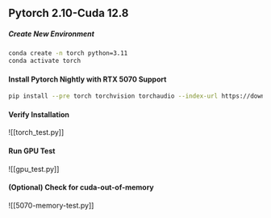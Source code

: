 ## Pytorch 2.10-Cuda 12.8
##### Create New Environment 
```bash
conda create -n torch python=3.11
conda activate torch
```
#### Install Pytorch Nightly with RTX 5070 Support
```bash
pip install --pre torch torchvision torchaudio --index-url https://download.pytorch.org/whl/nightly/cu128
```
#### Verify Installation
![[torch_test.py]]
#### Run GPU Test
![[gpu_test.py]]
#### (Optional) Check for cuda-out-of-memory
![[5070-memory-test.py]]
